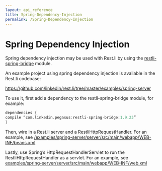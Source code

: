 ```yaml
---
layout: api_reference
title: Spring-Dependency-Injection
permalink: /Spring-Dependency-Injection
---
```

# Spring Dependency Injection

Spring dependency injection may be used with Rest.li by using the
[restli-spring-bridge](https://github.com/linkedin/rest.li/tree/master/restli-spring-bridge)
module.

An example project using spring dependency injection is available in the
Rest.li codebase:

<https://github.com/linkedin/rest.li/tree/master/examples/spring-server>

To use it, first add a dependency to the restli-spring-bridge module,
for example:

```groovy  
dependencies {  
compile “com.linkedin.pegasus:restli-spring-bridge:1.9.23”  
}  
```

Then, wire in a Rest.li server and a RestliHttpRequestHandler. For an
example, see
[/examples/spring-server/server/src/main/webapp/WEB-INF/beans.xml](https://github.com/linkedin/rest.li/blob/master/examples/spring-server/server/src/main/webapp/WEB-INF/beans.xml)

Lastly, use Spring’s HttpRequestHandlerServlet to run the
RestliHttpRequestHandler as a servlet. For an example, see
[examples/spring-server/server/src/main/webapp/WEB-INF/web.xml](https://github.com/linkedin/rest.li/blob/master/examples/spring-server/server/src/main/webapp/WEB-INF/web.xml)
